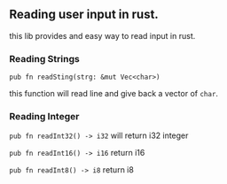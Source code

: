 ## Reading user input in rust.

this lib provides and easy way to read input in rust.

### Reading Strings

```pub fn readSting(strg: &mut Vec<char>)```

this function will read line and give back a vector of ```char```.

### Reading Integer
```pub fn readInt32() -> i32```
will return i32 integer

``pub fn readInt16() -> i16``
return i16

``pub fn readInt8() -> i8``
return i8